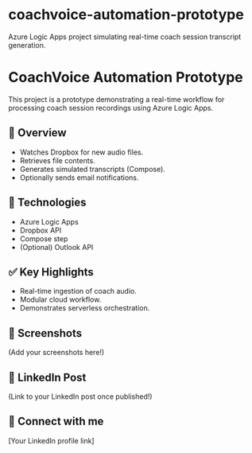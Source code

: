 # coachvoice-automation-prototype
Azure Logic Apps project simulating real-time coach session transcript generation.
# CoachVoice Automation Prototype

This project is a prototype demonstrating a real-time workflow for processing coach session recordings using Azure Logic Apps.

## 📌 Overview

- Watches Dropbox for new audio files.
- Retrieves file contents.
- Generates simulated transcripts (Compose).
- Optionally sends email notifications.

## 🚀 Technologies

- Azure Logic Apps
- Dropbox API
- Compose step
- (Optional) Outlook API

## ✅ Key Highlights

- Real-time ingestion of coach audio.
- Modular cloud workflow.
- Demonstrates serverless orchestration.

## 📸 Screenshots

(Add your screenshots here!)

## 🔗 LinkedIn Post

(Link to your LinkedIn post once published!)

## 🤝 Connect with me

[Your LinkedIn profile link]
